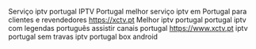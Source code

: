 Serviço iptv portugal
IPTV Portugal melhor serviço iptv em Portugal para clientes e revendedores
https://xctv.pt
Melhor iptv portugal
portugal iptv com legendas português
assistir canais portugal
https://www.xctv.pt
iptv portugal sem travas
iptv portugal box android
